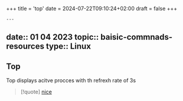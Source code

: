 +++
title = 'top'
date = 2024-07-22T09:10:24+02:00
draft = false
+++

    ---
date:: 01 04 2023
topic:: baisic-commnads-resources
type:: Linux
---
## Top
Top displays acitve procces with th refrexh rate of 3s 

>[!quote] [nice](/obisdian_ntoes/notes_obsidian/Linux/nice.md)